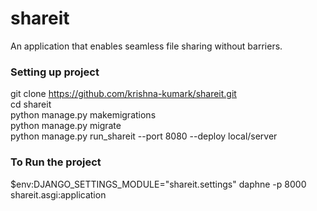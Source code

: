 # shareit

An application that enables seamless file sharing without barriers.


### Setting up project 

git clone https://github.com/krishna-kumark/shareit.git \
cd shareit \
python manage.py makemigrations \
python manage.py migrate \
python manage.py run_shareit  --port 8080 --deploy local/server



### To Run the project
$env:DJANGO_SETTINGS_MODULE="shareit.settings"
daphne -p 8000 shareit.asgi:application
